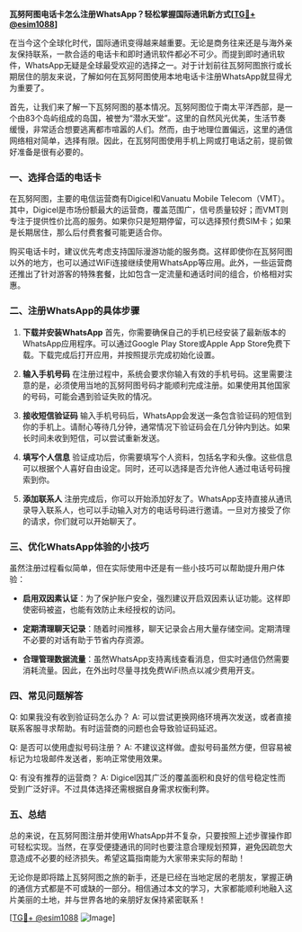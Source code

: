 **瓦努阿图电话卡怎么注册WhatsApp？轻松掌握国际通讯新方式[[TG💪+ @esim1088](https://t.me/s/esim1088)]**

在当今这个全球化时代，国际通讯变得越来越重要。无论是商务往来还是与海外亲友保持联系，一款合适的电话卡和即时通讯软件都必不可少。而提到即时通讯软件，WhatsApp无疑是全球最受欢迎的选择之一。对于计划前往瓦努阿图旅行或长期居住的朋友来说，了解如何在瓦努阿图使用本地电话卡注册WhatsApp就显得尤为重要了。

首先，让我们来了解一下瓦努阿图的基本情况。瓦努阿图位于南太平洋西部，是一个由83个岛屿组成的岛国，被誉为“潜水天堂”。这里的自然风光优美，生活节奏缓慢，非常适合想要逃离都市喧嚣的人们。然而，由于地理位置偏远，这里的通信网络相对简单，选择有限。因此，在瓦努阿图使用手机上网或打电话之前，提前做好准备是很有必要的。

### 一、选择合适的电话卡

在瓦努阿图，主要的电信运营商有Digicel和Vanuatu Mobile Telecom（VMT）。其中，Digicel是市场份额最大的运营商，覆盖范围广，信号质量较好；而VMT则专注于提供性价比高的服务。如果你只是短期停留，可以选择预付费SIM卡；如果是长期居住，那么后付费套餐可能更适合你。

购买电话卡时，建议优先考虑支持国际漫游功能的服务商。这样即使你在瓦努阿图以外的地方，也可以通过WiFi连接继续使用WhatsApp等应用。此外，一些运营商还推出了针对游客的特殊套餐，比如包含一定流量和通话时间的组合，价格相对实惠。

### 二、注册WhatsApp的具体步骤

1. **下载并安装WhatsApp**
   首先，你需要确保自己的手机已经安装了最新版本的WhatsApp应用程序。可以通过Google Play Store或Apple App Store免费下载。下载完成后打开应用，并按照提示完成初始化设置。

2. **输入手机号码**
   在注册过程中，系统会要求你输入有效的手机号码。这里需要注意的是，必须使用当地的瓦努阿图号码才能顺利完成注册。如果使用其他国家的号码，可能会遇到验证失败的情况。

3. **接收短信验证码**
   输入手机号码后，WhatsApp会发送一条包含验证码的短信到你的手机上。请耐心等待几分钟，通常情况下验证码会在几分钟内到达。如果长时间未收到短信，可以尝试重新发送。

4. **填写个人信息**
   验证成功后，你需要填写个人资料，包括名字和头像。这些信息可以根据个人喜好自由设定。同时，还可以选择是否允许他人通过电话号码搜索到你。

5. **添加联系人**
   注册完成后，你可以开始添加好友了。WhatsApp支持直接从通讯录导入联系人，也可以手动输入对方的电话号码进行邀请。一旦对方接受了你的请求，你们就可以开始聊天了。

### 三、优化WhatsApp体验的小技巧

虽然注册过程看似简单，但在实际使用中还是有一些小技巧可以帮助提升用户体验：

- **启用双因素认证**：为了保护账户安全，强烈建议开启双因素认证功能。这样即使密码被盗，也能有效防止未经授权的访问。
  
- **定期清理聊天记录**：随着时间推移，聊天记录会占用大量存储空间。定期清理不必要的对话有助于节省内存资源。

- **合理管理数据流量**：虽然WhatsApp支持离线查看消息，但实时通信仍然需要消耗流量。因此，在外出时尽量寻找免费WiFi热点以减少费用开支。

### 四、常见问题解答

Q: 如果我没有收到验证码怎么办？
A: 可以尝试更换网络环境再次发送，或者直接联系客服寻求帮助。有时运营商的问题也会导致验证码延迟。

Q: 是否可以使用虚拟号码注册？
A: 不建议这样做。虚拟号码虽然方便，但容易被标记为垃圾邮件发送者，影响正常使用效果。

Q: 有没有推荐的运营商？
A: Digicel因其广泛的覆盖面积和良好的信号稳定性而受到广泛好评。不过具体选择还需根据自身需求权衡利弊。

### 五、总结

总的来说，在瓦努阿图注册并使用WhatsApp并不复杂，只要按照上述步骤操作即可轻松实现。当然，在享受便捷通讯的同时也要注意合理规划预算，避免因疏忽大意造成不必要的经济损失。希望这篇指南能为大家带来实际的帮助！

无论你是即将踏上瓦努阿图之旅的新手，还是已经在当地定居的老朋友，掌握正确的通信方式都是不可或缺的一部分。相信通过本文的学习，大家都能顺利地融入这片美丽的土地，并与世界各地的亲朋好友保持紧密联系！

[[TG💪+ @esim1088](https://t.me/s/esim1088) ![Image](https://i.postimg.cc/4NQfJmqS/Snipaste-2025-05-13-00-14-12.png)]